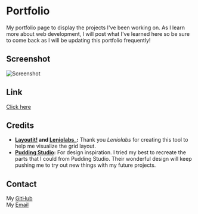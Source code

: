 # Portfolio

My portfolio page to display the projects I've been working on. As I learn more about web development, I will post what I've learned here so be sure to come back as I will be updating this portfolio frequently!

## Screenshot

![Screenshot](./assets/images/screenshot.gif)

## Link

[Click here](https://jordanferrario.github.io/jferr.io/)

## Credits

- **[Layoutit!](https://grid.layoutit.com/) and [Leniolabs\_](https://www.leniolabs.com/):** Thank you _Leniolabs_ for creating this tool to help me visualize the grid layout.
- **[Pudding Studio](https://www.pudding.studio/):** For design inspiration. I tried my best to recreate the parts that I could from Pudding Studio. Their wonderful design will keep pushing me to try out new things with my future projects.

## Contact

My [GitHub](https://github.com/JordanFerrario) <br>
My [Email](mailto:jaferrario1@gmail.com) <br>
